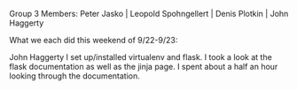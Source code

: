 Group 3
Members: Peter Jasko	| Leopold Spohngellert | Denis Plotkin | John Haggerty

What we each did this weekend of 9/22-9/23:

John Haggerty
I set up/installed virtualenv and flask. I took a look at the flask documentation as well as the jinja page. I spent about a half an hour looking through the documentation. 